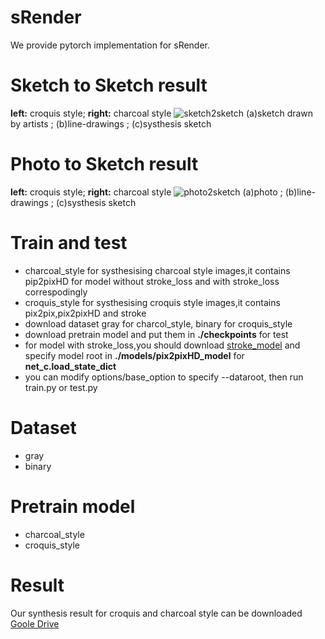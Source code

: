 # sRender
We provide pytorch implementation for sRender.
# Sketch to Sketch result 
**left:** croquis style; **right:** charcoal style
![sketch2sketch](https://github.com/an0nym0u5-hackerese/srender/blob/main/images/sketch2sketch.png)
(a)sketch drawn by artists ; (b)line-drawings ; (c)systhesis sketch
# Photo to Sketch result
**left:** croquis style; **right:** charcoal style
![photo2sketch](https://github.com/an0nym0u5-hackerese/srender/blob/main/images/photo2sketch.png)
(a)photo ; (b)line-drawings ; (c)systhesis sketch
# Train and test
* charcoal_style for systhesising charcoal style images,it contains pip2pixHD for model without stroke_loss and with stroke_loss correspodingly
* croquis_style for systhesising croquis style images,it contains pix2pix,pix2pixHD and stroke
* download dataset gray for charcol_style, binary for croquis_style
* download pretrain model and put them in **./checkpoints** for test
* for model with stroke_loss,you should download [stroke_model](https://drive.google.com/drive/folders/1mvlSUN-A2RBzV27BZLvoc1OemwU9glwY) and specify model root in
**./models/pix2pixHD_model** for **net_c.load_state_dict**
* you can modify options/base_option to specify --dataroot, then run train.py or test.py
# Dataset
* gray
* binary
# Pretrain model
* charcoal_style
* croquis_style
# Result
Our synthesis result for croquis and charcoal style can be downloaded
[Goole Drive](https://drive.google.com/drive/folders/1rDEe1GhBuoPUKDlj6kflfG1FTR6Xhu4u)
